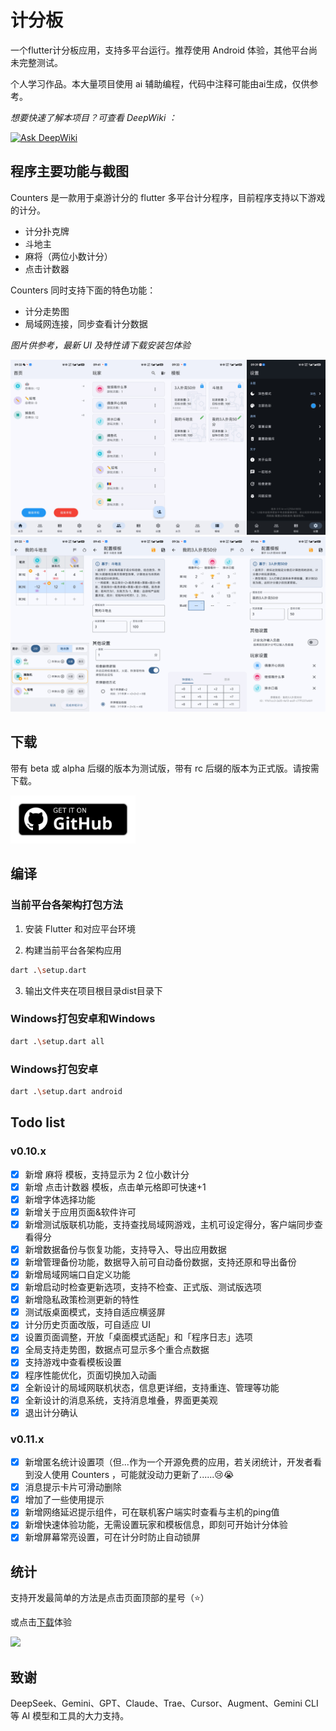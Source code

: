 # 计分板

一个flutter计分板应用，支持多平台运行。推荐使用 Android 体验，其他平台尚未完整测试。

个人学习作品。本大量项目使用 ai 辅助编程，代码中注释可能由ai生成，仅供参考。


_想要快速了解本项目？可查看 DeepWiki ：_
 
[![Ask DeepWiki](https://deepwiki.com/badge.svg)](https://deepwiki.com/youzhiran/counters)

## 程序主要功能与截图

Counters 是一款用于桌游计分的 flutter 多平台计分程序，目前程序支持以下游戏的计分。

- 计分扑克牌
- 斗地主
- 麻将（两位小数计分）
- 点击计数器

Counters 同时支持下面的特色功能：

- 计分走势图
- 局域网连接，同步查看计分数据

_图片供参考，最新 UI 及特性请下载安装包体验_

<p style="text-align: center;">
    <img alt="snapshots" src="snapshots/1.png">
    <img alt="snapshots" src="snapshots/2.png">
</p>

## 下载

带有 beta 或 alpha 后缀的版本为测试版，带有 rc 后缀的版本为正式版。请按需下载。

<a href="https://github.com/youzhiran/counters/releases"><img alt="Get it on GitHub" src="snapshots/get-it-on-github.svg" width="200px"/></a>


## 编译

### 当前平台各架构打包方法

1. 安装 Flutter 和对应平台环境

2. 构建当前平台各架构应用

  ```bash
  dart .\setup.dart
  ```

3. 输出文件夹在项目根目录dist目录下

### Windows打包安卓和Windows

  ```bash
  dart .\setup.dart all
  ```

### Windows打包安卓

  ```bash
  dart .\setup.dart android
  ```

## Todo list

### v0.10.x
- [x] 新增 麻将 模板，支持显示为 2 位小数计分
- [x] 新增 点击计数器 模板，点击单元格即可快速+1
- [x] 新增字体选择功能
- [x] 新增关于应用页面&软件许可
- [x] 新增测试版联机功能，支持查找局域网游戏，主机可设定得分，客户端同步查看得分
- [x] 新增数据备份与恢复功能，支持导入、导出应用数据
- [x] 新增管理备份功能，数据导入前可自动备份数据，支持还原和导出备份
- [x] 新增局域网端口自定义功能
- [x] 新增启动时检查更新选项，支持不检查、正式版、测试版选项
- [x] 新增隐私政策检测更新的特性
- [x] 测试版桌面模式，支持自适应横竖屏
- [x] 计分历史页面改版，可自适应 UI
- [x] 设置页面调整，开放「桌面模式适配」和「程序日志」选项
- [x] 全局支持走势图，数据点可显示多个重合点数据
- [x] 支持游戏中查看模板设置
- [x] 程序性能优化，页面切换加入动画
- [x] 全新设计的局域网联机状态，信息更详细，支持重连、管理等功能
- [x] 全新设计的消息系统，支持消息堆叠，界面更美观
- [x] 退出计分确认

### v0.11.x
- [x] 新增匿名统计设置项（但...作为一个开源免费的应用，若关闭统计，开发者看到没人使用 Counters ，可能就没动力更新了......😢😭
- [x] 消息提示卡片可滑动删除
- [x] 增加了一些使用提示
- [x] 新增网络延迟提示组件，可在联机客户端实时查看与主机的ping值
- [x] 新增快速体验功能，无需设置玩家和模板信息，即刻可开始计分体验
- [x] 新增屏幕常亮设置，可在计分时防止自动锁屏

## 统计

支持开发最简单的方法是点击页面顶部的星号（⭐）

或点击[下载](https://github.com/youzhiran/counters/releases/latest)体验

![](https://img.shields.io/github/downloads/youzhiran/counters/total)

## 致谢

DeepSeek、Gemini、GPT、Claude、Trae、Cursor、Augment、Gemini CLI 等 AI 模型和工具的大力支持。

